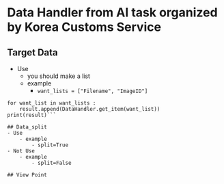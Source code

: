# Data Handler from AI task organized by Korea Customs Service

## Target Data
- Use
    - you should make a list
    - example
        - ```want_lists = ["Filename", "ImageID"]```
```want_lists = ["Filename", "RegisteredNumber"]
for want_list in want_lists :
    result.append(DataHandler.get_item(want_list))
print(result)```

## Data_split
- Use
    - example
        - split=True
- Not Use
    - example
        - split=False

## View Point
